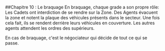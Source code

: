 ##Chapitre 10 : Le braquage
En braquage, chaque grade a son propre rôle: Les Cadets ont interdiction de se rendre sur la Zone. Des Agents évacuent la zone et notent la plaque des véhicules présents dans le secteur. Une fois cela fait, ils se rendent derrière leurs véhicules en couverture. Les autres agents attendent les ordres des supérieurs.


En cas de braquage, c'est le négociateur qui décide de tout ce qui se passe.
